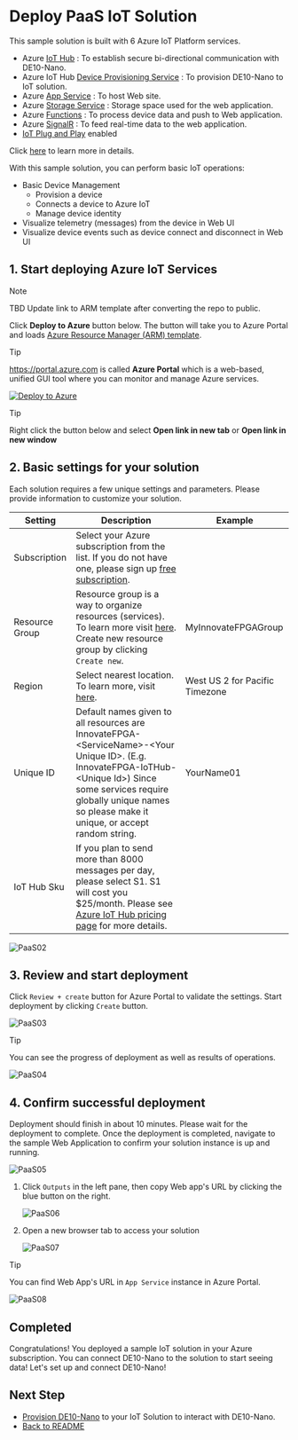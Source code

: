 <!---
date : 9/1/2021
author : Daisuke Nakahara <daisuken@microsoft.com>
reviewer : Berry Tsai <betsai@microsoft.com>; Takehiro Hirai <takehiro.hirai@microsoft.com>
Maintainer : 
title : Azure IoT Sample Solution Deployment
--->

# Deploy PaaS IoT Solution

This sample solution is built with 6 Azure IoT Platform services.

- Azure [IoT Hub](https://azure.microsoft.com/services/iot-hub/) : To establish secure bi-directional communication with DE10-Nano.
- Azure IoT Hub [Device Provisioning Service](https://docs.microsoft.com/azure/iot-dps/about-iot-dps) : To provision DE10-Nano to IoT solution.
- Azure [App Service](https://azure.microsoft.com/services/app-service/) : To host Web site.
- Azure [Storage Service](https://azure.microsoft.com/services/storage/blobs/) : Storage space used for the web application.
- Azure [Functions](https://azure.microsoft.com/services/functions/) : To process device data and push to Web application.
- Azure [SignalR](https://azure.microsoft.com/services/signalr-service/) : To feed real-time data to the web application.
- [IoT Plug and Play](https://aka.ms/iotpnp) enabled

Click [here](PaaS-DeepDive.md) to learn more in details.

With this sample solution, you can perform basic IoT operations:

- Basic Device Management  
  - Provision a device
  - Connects a device to Azure IoT
  - Manage device identity
- Visualize telemetry (messages) from the device in Web UI
- Visualize device events such as device connect and disconnect in Web UI  

## 1. Start deploying Azure IoT Services

> [!NOTE]  
> TBD Update link to ARM template after converting the repo to public.

Click **Deploy to Azure** button below.  The button will take you to Azure Portal and loads [Azure Resource Manager (ARM) template](https://docs.microsoft.com/azure/azure-resource-manager/templates/overview).

> [!TIP]  
> <https://portal.azure.com> is called **Azure Portal** which is a web-based, unified GUI tool where you can monitor and manage Azure services.

[![Deploy to Azure](https://aka.ms/deploytoazurebutton)](https%3A%2F%2Fraw.githubusercontent.com%2Fterasic%2FInnovateFPGA2021%2Fmain%2Fdeploy%2Fazuredeploy.json)

> [!TIP]  
> Right click the button below and select **Open link in new tab** or **Open link in new window**

## 2. Basic settings for your solution

Each solution requires a few unique settings and parameters.  Please provide information to customize your solution.

| Setting        | Description                                                                                                                                                                                                                                           | Example                        |
|----------------|-------------------------------------------------------------------------------------------------------------------------------------------------------------------------------------------------------------------------------------------------------|--------------------------------|
| Subscription   | Select your Azure subscription from the list.  If you do not have one, please sign up [free subscription](https://azure.microsoft.com/free/).                                                                                                         |                                |
| Resource Group | Resource group is a way to organize resources (services).  To learn more visit [here](/azure/azure-resource-manager/management/manage-resource-groups-portal).  Create new resource group by clicking `Create new`.                                   | MyInnovateFPGAGroup            |
| Region         | Select nearest location.  To learn more, visit [here](https://azure.microsoft.com/global-infrastructure/geographies/#overview).                                                                                                                       | West US 2 for Pacific Timezone |
| Unique ID      | Default names given to all resources are InnovateFPGA-&lt;ServiceName&gt;-&lt;Your Unique ID&gt;.  (E.g. InnovateFPGA-IoTHub-&lt;Unique Id&gt;)  Since some services require globally unique names so please make it unique, or accept random string. | YourName01                     |
| IoT Hub Sku    | If you plan to send more than 8000 messages per day, please select S1.  S1 will cost you $25/month.  Please see [Azure IoT Hub pricing page](https://azure.microsoft.com/pricing/details/iot-hub/) for more details.                                  |                                |

![PaaS02](/images/PaaS-02.png)

## 3. Review and start deployment

Click `Review + create` button for Azure Portal to validate the settings.  Start deployment by clicking `Create` button.

![PaaS03](/images/PaaS-03.png)

> [!TIP]  
> You can see the progress of deployment as well as results of operations.
>
> ![PaaS04](/images/PaaS-04.png)

## 4. Confirm successful deployment

Deployment should finish in about 10 minutes.  Please wait for the deployment to complete.
Once the deployment is completed, navigate to the sample Web Application to confirm your solution instance is up and running.

![PaaS05](/images/PaaS-05.png)

1. Click `Outputs` in the left pane, then copy Web app's URL by clicking the blue button on the right.

    ![PaaS06](/images/PaaS-06.png)

1. Open a new browser tab to access your solution

    ![PaaS07](/images/PaaS-07.png)

> [!TIP]  
> You can find Web App's URL in `App Service` instance in Azure Portal.
>
> ![PaaS08](/images/PaaS-08.png)

## Completed

Congratulations!  You deployed a sample IoT solution in your Azure subscription.  You can connect DE10-Nano to the solution to start seeing data!
Let's set up and connect DE10-Nano!

## Next Step

- [Provision DE10-Nano](PaaS-Provision.md) to your IoT Solution to interact with DE10-Nano.  
- [Back to README](../README.md)
